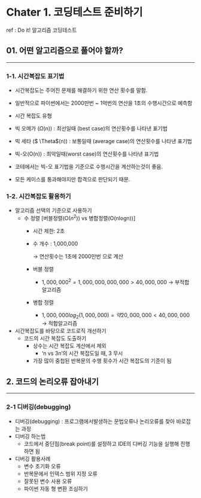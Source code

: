 # Chater 1. 코딩테스트 준비하기

ref :  Do it! 알고리즘 코딩테스트

## **01. 어떤 알고리즘으로 풀어야 할까?**

---

### **1-1. 시간복잡도 표기법**

- 시간복잡도는 주어진 문제를 해결하기 위한 연산 횟수를 말함.
- 일반적으로 파이썬에서는 2000만번 ~ 1억번의 연산을 1초의 수행시간으로 예측함
- 시간 복잡도 유형

- 빅 오메가 ($\Omega$(n)) : 최선일때 (best case)의 연산횟수를 나타낸 표기법

- 빅 세타 ($ \Theta$(n)) : 보통일때 (average case)의 연산횟수를 나타낸 표기법

- 빅-오(O(n)) : 최악일때(worst case)의 연산횟수를 나타낸 표기법

- 코테에서는 빅-오 표기법을 기준으로 수행시간을 계산하는것이 좋음.

- 모든 케이스를 통과해야지만 합격으로 판단되기 때문.

### **1-2. 시간복잡도 활용하기**

- 알고리즘 선택의 기준으로 사용하기
    - 수 정렬 [버블정렬(O($n^2$)) vs 병합정렬(O(nlogn))]
        - 시간 제한: 2초
        - 수 개수 : 1,000,000
            
            → 연산횟수는 1초에 2000만번 으로 계산
            
        - 버블 정렬
            - $1,000,000^2 = 1,000,000,000,000 > 40,000,000$ → 부적합 알고리즘
        - 병합 정렬
            - $1,000,000 log_2(1,000,000) = 약 20,000,000 < 40,000,000$ → 적합알고리즘
- 시간복잡도를 바탕으로 코드로직 개선하기
    - 코드의 시간 복잡도 도출하기
        - 상수는 시간 복잡도 계산에서 제외
            - ‘n vs 3n’의 시간 복잡도일 때, 3 무시
        - 가장 많이 중첩된 반복문의 수행 횟수가 시간 복잡도의 기준이 됨
        

## 2. 코드의 논리오류 잡아내기

---

### 2-1 디버깅(debugging)

- 디버깅(debugging) : 프로그램에서발생하는 문법오류나 논리오류를 찾아 바로잡는 과정
- 디버깅 하는법
    - 코드에서 중단점(break point)를 설정하고 IDE의 디버깅 기능을 실행해 진행하면 됨
- 디버깅 활용사례
    - 변수 초기화 오류
    - 반복문에서 인덱스 범위 지정 오류
    - 잘못된 변수 사용 오류
    - 파이썬 자동 형 변환 조심하기